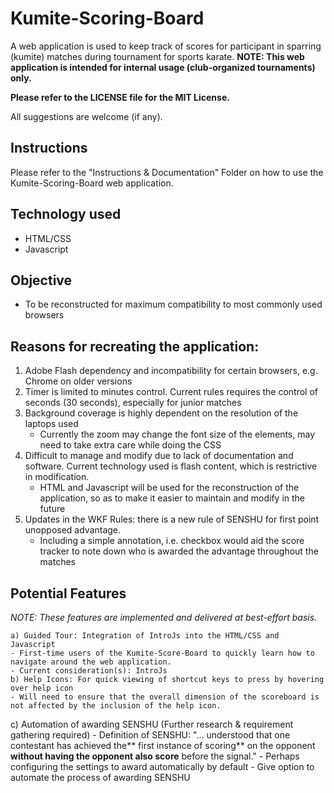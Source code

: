 # Kumite-Scoring-Board
A web application is used to keep track of scores for participant in sparring (kumite) matches during tournament for sports karate.
**NOTE: This web application is intended for internal usage (club-organized tournaments) only.**

**Please refer to the LICENSE file for the MIT License.**

All suggestions are welcome (if any).

## Instructions
Please refer to the "Instructions & Documentation" Folder on how to use the Kumite-Scoring-Board web application.  

## Technology used
- HTML/CSS
- Javascript

## Objective
- To be reconstructed for maximum compatibility to most commonly used browsers

## Reasons for recreating the application:
1. Adobe Flash dependency and incompatibility for certain browsers, e.g. Chrome on older versions
2. Timer is limited to minutes control. Current rules requires the control of seconds (30 seconds), especially for junior matches
3. Background coverage is highly dependent on the resolution of the laptops used
    - Currently the zoom may change the font size of the elements, may need to take extra care while doing the CSS
4. Difficult to manage and modify due to lack of documentation and software. Current technology used is flash content, which is restrictive in modification.
    - HTML and Javascript will be used for the reconstruction of the application, so as to make it easier to maintain and modify in the future
5. Updates in the WKF Rules: there is a new rule of SENSHU for first point unopposed advantage.
    - Including a simple annotation, i.e. checkbox would aid the score tracker to note down who is awarded the advantage throughout the matches

## Potential Features
*NOTE: These features are implemented and delivered at best-effort basis.*

	a) Guided Tour: Integration of IntroJs into the HTML/CSS and Javascript
    - First-time users of the Kumite-Score-Board to quickly learn how to navigate around the web application.
    - Current consideration(s): IntroJs
	b) Help Icons: For quick viewing of shortcut keys to press by hovering over help icon
    - Will need to ensure that the overall dimension of the scoreboard is not affected by the inclusion of the help icon.  
  c) Automation of awarding SENSHU (Further research & requirement gathering required)
    - Definition of SENSHU: "... understood that one contestant has achieved the** first instance of scoring** on the opponent **without having the opponent also score** before the signal."
    - Perhaps configuring the settings to award automatically by default
    - Give option to automate the process of awarding SENSHU
